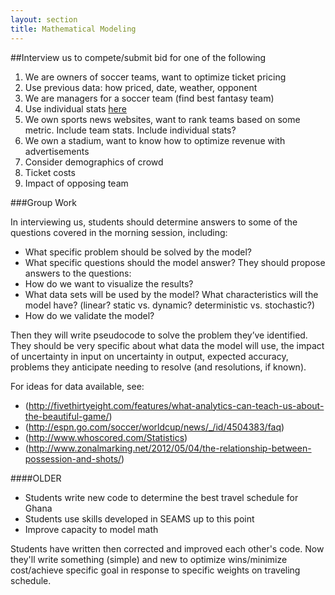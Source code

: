```yaml
---
layout: section
title: Mathematical Modeling
---
```

##Interview us to compete/submit bid for one of the following

1. We are owners of soccer teams, want to optimize ticket pricing
  1. Use previous data: how priced, date, weather, opponent
1. We are managers for a soccer team (find best fantasy team)
  1. Use individual stats [here](http://www.whoscored.com/Statistics)
2. We own sports news websites, want to rank teams based on some metric.  Include team stats. Include individual stats?
3. We own a stadium, want to know how to optimize revenue with advertisements
  1. Consider demographics of crowd
  2. Ticket costs
  3. Impact of opposing team

###Group Work 

In interviewing us, students should determine answers to some of the questions covered in the morning session, including:
 - What specific problem should be solved by the model?
 - What specific questions should the model answer?
They should propose answers to the questions:
 - How do we want to visualize the results?
 - What data sets will be used by the model? What characteristics will the model have? (linear? static vs. dynamic? deterministic vs. stochastic?)
 - How do we validate the model?

Then they will write pseudocode to solve the problem they’ve identified. They should be very specific about what data the model will use, the impact of uncertainty in input on uncertainty in output, expected accuracy, problems they anticipate needing to resolve (and resolutions, if known).

For ideas for data available, see:
 - (http://fivethirtyeight.com/features/what-analytics-can-teach-us-about-the-beautiful-game/)
 - (http://espn.go.com/soccer/worldcup/news/_/id/4504383/faq)
 - (http://www.whoscored.com/Statistics)
 - (http://www.zonalmarking.net/2012/05/04/the-relationship-between-possession-and-shots/)


####OLDER

- Students write new code to determine the best travel schedule for Ghana
- Students use skills developed in SEAMS up to this point
- Improve capacity to model math

Students have written then corrected and improved each other's code.  Now they'll write something (simple) and new to optimize wins/minimize cost/achieve specific goal in response to specific weights on traveling schedule.
